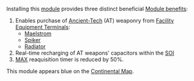 Installing this [module](../etc/Modules.md) provides three distinct
beneficial [Module benefits](../etc/Module_benefit.md):

1. Enables purchase of [Ancient-Tech](../terminology/Ancient_Technology.md) (AT)
   weaponry from [Facility](../locations/Facilities.md) [Equipment
   Terminals](Equipment_Terminal.md):
   - [Maelstrom](../weapons/Maelstrom.md)
   - [Spiker](../weapons/Spiker.md)
   - [Radiator](../weapons/Radiator.md)
2. Real-time recharging of AT weapons' capacitors within the
   [SOI](../locations/Sphere_of_Influence.md)
3. [MAX](Mechanized_Assault_Exo-Suit.md) reaquisition timer is reduced by 50%.

This module appears blue on the [Continental
Map](../etc/Continental_Map.md).

<!--[Category:Game Items](Category:Game_Items.md)-->
